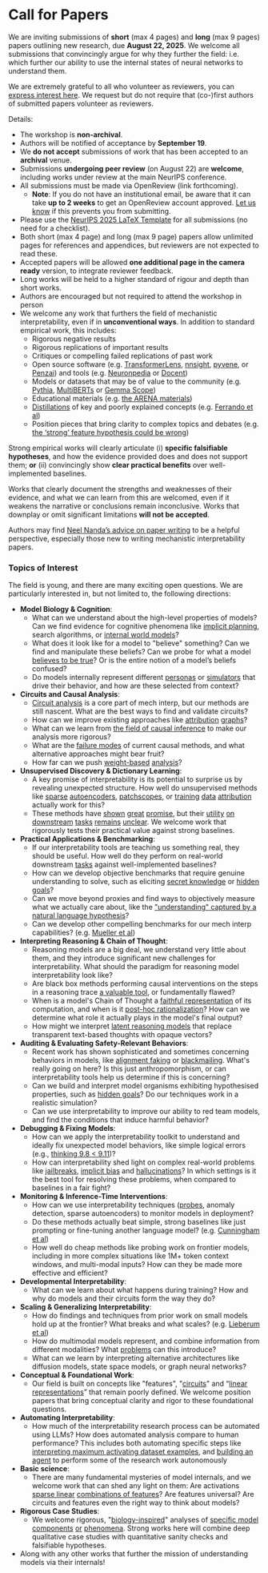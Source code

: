 # Call for Papers
We are inviting submissions of **short** (max 4 pages) and **long** (max 9 pages) papers outlining new research, due **August 22, 2025**. We welcome all submissions that convincingly argue for why they further the field: i.e. which further our ability to use the internal states of neural networks to understand them. 

We are extremely grateful to all who volunteer as reviewers, you can [express interest here](https://www.google.com/url?q=https://docs.google.com/forms/d/e/1FAIpQLSdiw1SJllzoTz_nqzDTzTOGb9DV3W_truQyh-WvYj_QGIi7Mg/viewform?usp%3Ddialog&sa=D&source=editors&ust=1753189976246455&usg=AOvVaw3Dk8175kMTjTwTEv_4Sw3T). We request but do not require that (co-)first authors of submitted papers volunteer as reviewers. 

Details: 
* The workshop is **non-archival**.
* Authors will be notified of acceptance by **September 19**.
* We **do not accept** submissions of work that has been accepted to an **archival** venue.
* Submissions **undergoing peer review** (on August 22) are **welcome**, including works under review at the main NeurIPS conference.
* All submissions must be made via OpenReview (link forthcoming).
  * **Note**: If you do not have an institutional email, be aware that it can take **up to 2 weeks** to get an OpenReview account approved. [Let us know](mailto:neurips2025@mechinterpworkshop.com) if this prevents you from submitting.
* Please use the [NeurIPS 2025 LaTeX Template](https://www.google.com/url?q=https://media.neurips.cc/Conferences/NeurIPS2025/Styles.zip&sa=D&source=editors&ust=1753189976251733&usg=AOvVaw2jNLgy7HRj34KBjVto6HUp) for all submissions (no need for a checklist).
* Both short (max 4 page) and long (max 9 page) papers allow unlimited pages for references and appendices, but reviewers are not expected to read these.
* Accepted papers will be allowed **one additional page in the camera ready** version, to integrate reviewer feedback.
* Long works will be held to a higher standard of rigour and depth than short works.
* Authors are encouraged but not required to attend the workshop in person
* We welcome any work that furthers the field of mechanistic interpretability, even if in **unconventional ways**. In addition to standard empirical work, this includes:
  * Rigorous negative results
  * Rigorous replications of important results
  * Critiques or compelling failed replications of past work
  * Open source software (e.g. [TransformerLens](https://www.google.com/url?q=https://github.com/neelnanda-io/TransformerLens&sa=D&source=editors&ust=1753189976256031&usg=AOvVaw0sl4T1L4DrRHExD_cYCV7N), [nnsight](https://www.google.com/url?q=https://github.com/ndif-team/nnsight&sa=D&source=editors&ust=1753189976256877&usg=AOvVaw2Prldf-BckBXtMoKn6DKrz), [pyvene](https://www.google.com/url?q=https://github.com/stanfordnlp/pyvene/tree/main/pyvene/models/mlp&sa=D&source=editors&ust=1753189976257616&usg=AOvVaw2DDil7PuP4jOb5OD-MbYDe), or [Penzai](https://www.google.com/url?q=https://github.com/google-deepmind/penzai&sa=D&source=editors&ust=1753189976258221&usg=AOvVaw11iERsnO6pDlgwbFAXuW0B)) and tools (e.g. [Neuronpedia](https://www.google.com/url?q=http://neuronpedia.org&sa=D&source=editors&ust=1753189976258797&usg=AOvVaw1TYouU0UkZr7176DgZCF0e) or [Docent](https://www.google.com/url?q=https://transluce.org/introducing-docent&sa=D&source=editors&ust=1753189976260530&usg=AOvVaw23x6ZYyqv0WskmgQdIYQ4J))
  * Models or datasets that may be of value to the community (e.g. [Pythia](https://www.google.com/url?q=https://arxiv.org/abs/2304.01373&sa=D&source=editors&ust=1753189976261448&usg=AOvVaw1M4CQoMRWRuDM5-FLhmCC3), [MultiBERTs](https://www.google.com/url?q=https://arxiv.org/abs/2106.16163&sa=D&source=editors&ust=1753189976261901&usg=AOvVaw0uJCCUAvAiXkb5DsPMtxz-) or [Gemma Scope](https://www.google.com/url?q=https://arxiv.org/abs/2408.05147&sa=D&source=editors&ust=1753189976262362&usg=AOvVaw2CjnS5jn6OGnl78vY_1Gcw))
  * Educational materials (e.g. [the ARENA materials](https://www.google.com/url?q=https://arena3-chapter1-transformer-interp.streamlit.app/&sa=D&source=editors&ust=1753189976263300&usg=AOvVaw3-N3PZa05TxhrM3FbYD4ch))
  * [Distillations](https://www.google.com/url?q=https://distill.pub/2017/research-debt/&sa=D&source=editors&ust=1753189976264059&usg=AOvVaw1u2N8en7cGLkyjpsRbizK7) of key and poorly explained concepts (e.g. [Ferrando et al](https://www.google.com/url?q=https://arxiv.org/abs/2405.00208&sa=D&source=editors&ust=1753189976264764&usg=AOvVaw1jTbotf6LY6WpdDzoTZPYm))
  * Position pieces that bring clarity to complex topics and debates (e.g. [the ‘strong’ feature hypothesis could be wrong](https://www.google.com/url?q=https://www.alignmentforum.org/posts/tojtPCCRpKLSHBdpn/the-strong-feature-hypothesis-could-be-wrong&sa=D&source=editors&ust=1753189976265743&usg=AOvVaw3iKmm4BGZEhZR8X1YsRNdY))

Strong empirical works will clearly articulate (i) **specific falsifiable hypotheses**, and how the evidence provided does and does not support them; **or** (ii) convincingly show **clear practical benefits** over well-implemented baselines. 

Works that clearly document the strengths and weaknesses of their evidence, and what we can learn from this are welcomed, even if it weakens the narrative or conclusions remain inconclusive. Works that downplay or omit significant limitations **will not be accepted**. 

Authors may find [Neel Nanda’s advice on paper writing](https://www.google.com/url?q=https://www.alignmentforum.org/posts/eJGptPbbFPZGLpjsp/highly-opinionated-advice-on-how-to-write-ml-papers&sa=D&source=editors&ust=1753189976269685&usg=AOvVaw3QyHZUWIBBavpICRtp7-dV) to be a helpful perspective, especially those new to writing mechanistic interpretability papers. 
### Topics of Interest
The field is young, and there are many exciting open questions. We are particularly interested in, but not limited to, the following directions: 
* **Model Biology & Cognition**:
  * What can we understand about the high-level properties of models? Can we find evidence for cognitive phenomena like [implicit planning](https://www.google.com/url?q=https://transformer-circuits.pub/2025/attribution-graphs/biology.html%23dives-poems&sa=D&source=editors&ust=1753189976272244&usg=AOvVaw3rlwdDCS2x4Pog50GTEukk), search algorithms, or [internal world models](https://www.google.com/url?q=https://arxiv.org/abs/2210.13382&sa=D&source=editors&ust=1753189976273222&usg=AOvVaw3bQfj7oD7Nfsis9Y_nruqV)?
  * What does it look like for a model to "believe" something? Can we find and manipulate these beliefs? Can we probe for what a model [believes to be true](https://www.google.com/url?q=https://arxiv.org/abs/2310.06824&sa=D&source=editors&ust=1753189976274151&usg=AOvVaw2HemUomE_rpTO4Up8rD0d6)? Or is the entire notion of a model’s beliefs confused?
  * Do models internally represent different [personas](https://www.google.com/url?q=https://arxiv.org/abs/2406.12094&sa=D&source=editors&ust=1753189976274935&usg=AOvVaw1D6EHCh8C8WViKaanBJlSM) or [simulators](https://www.google.com/url?q=https://www.nature.com/articles/s41586-023-06647-8&sa=D&source=editors&ust=1753189976275418&usg=AOvVaw2klmakTTVmmq7zmmLfWhsu) that drive their behavior, and how are these selected from context?
* **Circuits and Causal Analysis**:
  * [Circuit analysis](https://www.google.com/url?q=https://distill.pub/2020/circuits/zoom-in/&sa=D&source=editors&ust=1753189976276641&usg=AOvVaw2C_Y7oweMSxn7uxr6DTwsZ) is a core part of mech interp, but our methods are still nascent. What are the best ways to find and validate circuits?
  * How can we improve existing approaches like [attribution](https://www.google.com/url?q=https://arxiv.org/abs/2406.11944&sa=D&source=editors&ust=1753189976277852&usg=AOvVaw3DSbJgaNhm7ppvwdQ2RyS9) [graphs](https://www.google.com/url?q=https://transformer-circuits.pub/2025/attribution-graphs/methods.html&sa=D&source=editors&ust=1753189976278422&usg=AOvVaw3AuhfVjvqVAQ-bKgscxx8x)?
  * What can we learn from [the field of causal inference](https://www.google.com/url?q=https://arxiv.org/abs/2407.04690&sa=D&source=editors&ust=1753189976279064&usg=AOvVaw3RE-1zXnbzVXmWJ3UpnYBp) to make our analysis more rigorous?
  * What are the [failure modes](https://www.google.com/url?q=https://arxiv.org/abs/2307.15771&sa=D&source=editors&ust=1753189976279728&usg=AOvVaw1exC1BAZf9tfsmcxFvPAgb) of current causal methods, and what alternative approaches might bear fruit?
  * How far can we push [weight-based](https://www.google.com/url?q=https://arxiv.org/abs/2301.05217&sa=D&source=editors&ust=1753189976280757&usg=AOvVaw2UcQJjVgqBs4d4GxnYqJEE) [analysis](https://www.google.com/url?q=https://arxiv.org/abs/2410.08417&sa=D&source=editors&ust=1753189976281279&usg=AOvVaw1LOySVQcbzfs66cD3sQzWt)?
* **Unsupervised Discovery & Dictionary Learning**:
  * A key promise of interpretability is its potential to surprise us by revealing unexpected structure. How well do unsupervised methods like [sparse](https://www.google.com/url?q=https://arxiv.org/abs/2103.15949&sa=D&source=editors&ust=1753189976282751&usg=AOvVaw3wo0QXC-0FJBK2bI-N1s-c) [autoencoders](https://www.google.com/url?q=https://transformer-circuits.pub/2023/monosemantic-features&sa=D&source=editors&ust=1753189976283178&usg=AOvVaw35x9ufszlnP4sv7cebi4Cl), [patch](https://www.google.com/url?q=https://arxiv.org/abs/2401.06102&sa=D&source=editors&ust=1753189976283605&usg=AOvVaw1pojh7q4RztsL2VnAtczkV)[scopes](https://www.google.com/url?q=https://arxiv.org/abs/2403.10949v2&sa=D&source=editors&ust=1753189976284140&usg=AOvVaw36mC8GnSo5_gLvxGs12TY7), or [training](https://www.google.com/url?q=https://proceedings.mlr.press/v70/koh17a?ref%3Dhttps://githubhelp.com&sa=D&source=editors&ust=1753189976284674&usg=AOvVaw1ARXZiC1GYfZwTb9dfdbim) [data](https://www.google.com/url?q=https://arxiv.org/abs/2308.03296&sa=D&source=editors&ust=1753189976285185&usg=AOvVaw0nBD_ThqlqHXJV-L0tod3v) [attribution](https://www.google.com/url?q=https://arxiv.org/abs/2205.11482&sa=D&source=editors&ust=1753189976285692&usg=AOvVaw2ve5Hj0mOoFTDdZbas7Jrs) actually work for this?
  * These methods have [shown](https://www.google.com/url?q=https://transformer-circuits.pub/2024/scaling-monosemanticity/index.html&sa=D&source=editors&ust=1753189976286566&usg=AOvVaw3Wvinhz0t0EKrAWlPkxfOf) [great](https://www.google.com/url?q=https://transformer-circuits.pub/2025/attribution-graphs/biology.html&sa=D&source=editors&ust=1753189976287185&usg=AOvVaw2L_UZLd3z1VqWIXJdLq2wt) [promise](https://www.google.com/url?q=https://arxiv.org/abs/2503.10965&sa=D&source=editors&ust=1753189976287766&usg=AOvVaw39sJt0aELqr2M-ojIYberf), but their [utility](https://www.google.com/url?q=https://arxiv.org/abs/2502.16681&sa=D&source=editors&ust=1753189976288361&usg=AOvVaw3DZ4jvmdcvQuL7p8VuTykh) [on](https://www.google.com/url?q=https://www.tilderesearch.com/blog/sieve&sa=D&source=editors&ust=1753189976288924&usg=AOvVaw0V9_L1azY7gIgzV6vSjv_G) [downstream](https://www.google.com/url?q=https://arxiv.org/abs/2501.17148&sa=D&source=editors&ust=1753189976289509&usg=AOvVaw0CgKIMjkSX-7AwcurjIu_2) [tasks](https://www.google.com/url?q=https://transformer-circuits.pub/2024/features-as-classifiers/index.html&sa=D&source=editors&ust=1753189976290078&usg=AOvVaw0HOyzFKE45sGxJHq9ikKEJ) [remains](https://www.google.com/url?q=https://arxiv.org/abs/2502.04382&sa=D&source=editors&ust=1753189976290635&usg=AOvVaw1Wmjf9ah1mBMLDmjN2XRa-) [unclear](https://www.google.com/url?q=https://www.alignmentforum.org/posts/4uXCAJNuPKtKBsi28/negative-results-for-saes-on-downstream-tasks&sa=D&source=editors&ust=1753189976291265&usg=AOvVaw3PSBd4T4mOk0w-2PAJ_qVr). We welcome work that rigorously tests their practical value against strong baselines.
* **Practical Applications & Benchmarking**:
  * If our interpretability tools are teaching us something real, they should be useful. How well do they perform on real-world downstream [tasks](https://www.google.com/url?q=https://www.lesswrong.com/posts/wGRnzCFcowRCrpX4Y/downstream-applications-as-validation-of-interpretability&sa=D&source=editors&ust=1753189976292994&usg=AOvVaw3fiJax_S1392l8FXd2VD_L) against well-implemented baselines?
  * How can we develop objective benchmarks that require genuine understanding to solve, such as eliciting [secret knowledge](https://www.google.com/url?q=https://arxiv.org/abs/2505.14352&sa=D&source=editors&ust=1753189976294081&usg=AOvVaw3yYsbtRg9SARMvgWv_CxRC) or [hidden goals](https://www.google.com/url?q=https://arxiv.org/abs/2503.10965&sa=D&source=editors&ust=1753189976294699&usg=AOvVaw34bN02JY8juC452kYEoUDU)?
  * Can we move beyond proxies and find ways to objectively measure what we actually care about, like the ["understanding" captured by a natural language hypothesis](https://www.google.com/url?q=https://arxiv.org/abs/2502.04382&sa=D&source=editors&ust=1753189976295977&usg=AOvVaw1Sb1VwPnG0T36xrfnu1oF1)?
  * Can we develop other compelling benchmarks for our mech interp capabilities? (e.g. [Mueller et al](https://www.google.com/url?q=https://arxiv.org/abs/2504.13151&sa=D&source=editors&ust=1753189976296703&usg=AOvVaw3MtKB3UWn0XR2zUfQQFqaq))
* **Interpreting Reasoning & Chain of Thought**:
  * Reasoning models are a big deal, we understand very little about them, and they introduce significant new challenges for interpretability. What should the paradigm for reasoning model interpretability look like?
  * Are black box methods performing causal interventions on the steps in a reasoning trace [a valuable tool](https://www.google.com/url?q=https://arxiv.org/abs/2506.19143&sa=D&source=editors&ust=1753189976298460&usg=AOvVaw37DNdnTMVOKJxkvJOguPRK), or fundamentally flawed?
  * When is a model's Chain of Thought a [faithful representation](https://www.google.com/url?q=https://arxiv.org/abs/2305.04388&sa=D&source=editors&ust=1753189976299236&usg=AOvVaw22cry13o2TjLuvB39JRB49) of its computation, and when is it [post-hoc rationalization](https://www.google.com/url?q=https://arxiv.org/abs/2503.08679&sa=D&source=editors&ust=1753189976299721&usg=AOvVaw3uOIq5cPSxh1XUNEh3C9o_)? How can we determine what role it actually plays in the model's final output?
  * How might we interpret [latent reasoning models](https://www.google.com/url?q=https://arxiv.org/abs/2412.06769&sa=D&source=editors&ust=1753189976300476&usg=AOvVaw1L9YQBAhEGzvSzf3Pdfpay) that replace transparent text-based thoughts with opaque vectors?
* **Auditing & Evaluating Safety-Relevant Behaviors**:
  * Recent work has shown sophisticated and sometimes concerning behaviors in models, like [alignment faking](https://www.google.com/url?q=https://arxiv.org/abs/2412.14093&sa=D&source=editors&ust=1753189976301872&usg=AOvVaw0dlhsZpxo-Y3tvDLfU7pjA) or [blackmailing](https://www.google.com/url?q=https://www.anthropic.com/research/agentic-misalignment&sa=D&source=editors&ust=1753189976302517&usg=AOvVaw0d6yaKwHKS0-k0NNuUq1C4). What's really going on here? Is this just anthropomorphism, or can interpretability tools help us determine if this is concerning?
  * Can we build and interpret model organisms exhibiting hypothesised properties, such as [hidden goals](https://www.google.com/url?q=https://arxiv.org/abs/2503.10965&sa=D&source=editors&ust=1753189976304108&usg=AOvVaw0QXR76kHitSVNzwQ1N9KpK)? Do our techniques work in a realistic simulation?
  * Can we use interpretability to improve our ability to red team models, and find the conditions that induce harmful behavior?
* **Debugging & Fixing Models**:
  * How can we apply the interpretability toolkit to understand and ideally fix unexpected model behaviors, like simple logical errors (e.g., [thinking 9.8 < 9.11](https://www.google.com/url?q=https://transluce.org/observability-interface&sa=D&source=editors&ust=1753189976305945&usg=AOvVaw1pVuPaff-GMStuGNVo7Tdl))?
  * How can interpretability shed light on complex real-world problems like [jailbreaks](https://www.google.com/url?q=https://transformer-circuits.pub/2025/attribution-graphs/biology.html%23dives-jailbreak&sa=D&source=editors&ust=1753189976307135&usg=AOvVaw17w6S8d-7siheZgvrTk_rv), [implicit bias](https://www.google.com/url?q=https://arxiv.org/abs/2506.10922&sa=D&source=editors&ust=1753189976307831&usg=AOvVaw2jkm_vRjFUtzZiod-oYp0q) and [hallucinations](https://www.google.com/url?q=https://arxiv.org/abs/2411.14257&sa=D&source=editors&ust=1753189976308389&usg=AOvVaw3fLrqUjYKU9-D0---zgs9-)? In which settings is it the best tool for resolving these problems, when compared to baselines in a fair fight?
* **Monitoring & Inference-Time Interventions**:
  * How can we use interpretability techniques ([probes](https://www.google.com/url?q=https://arxiv.org/abs/2102.12452&sa=D&source=editors&ust=1753189976310167&usg=AOvVaw1KW8WJkFciqWwWredTF5Xe), anomaly detection, sparse autoencoders) to monitor models in deployment?
  * Do these methods actually beat simple, strong baselines like just prompting or fine-tuning another language model? (e.g. [Cunningham et al](https://www.google.com/url?q=https://alignment.anthropic.com/2025/cheap-monitors/&sa=D&source=editors&ust=1753189976311585&usg=AOvVaw2NOmAv1xJ45siwyR8Yz-ge))
  * How well do cheap methods like probing work on frontier models, including in more complex situations like 1M+ token context windows, and multi-modal inputs? How can they be made more effective and efficient?
* **Developmental Interpretability**:
  * What can we learn about what happens during training? How and why do models and their circuits form the way they do?
* **Scaling & Generalizing Interpretability**:
  * How do findings and techniques from prior work on small models hold up at the frontier? What breaks and what scales? (e.g. [Lieberum et al](https://www.google.com/url?q=https://arxiv.org/abs/2307.09458&sa=D&source=editors&ust=1753189976314829&usg=AOvVaw3QddgEIUyftzMQlQ_UTxou))
  * How do multimodal models represent, and combine information from different modalities? What [problems](https://www.google.com/url?q=https://openreview.net/pdf?id%3DVUhRdZp8ke&sa=D&source=editors&ust=1753189976315797&usg=AOvVaw097Q8744I0uLxhFfMdusxR) can this introduce?
  * What can we learn by interpreting alternative architectures like diffusion models, state space models, or graph neural networks?
* **Conceptual & Foundational Work**:
  * Our field is built on concepts like "features", "[circuits](https://www.google.com/url?q=https://distill.pub/2020/circuits/zoom-in/&sa=D&source=editors&ust=1753189976317528&usg=AOvVaw13ezcPHkghHo88UtFJA74I)" and “[linear representations](https://www.google.com/url?q=https://transformer-circuits.pub/2024/july-update/index.html%23linear-representations&sa=D&source=editors&ust=1753189976318158&usg=AOvVaw2yws9AiaPfRr32Ucl6uMKH)” that remain poorly defined. We welcome position papers that bring conceptual clarity and rigor to these foundational questions.
* **Automating Interpretability**:
  * How much of the interpretability research process can be automated using LLMs? How does automated analysis compare to human performance? This includes both automating specific steps like [interpreting maximum activating dataset examples](https://www.google.com/url?q=https://openaipublic.blob.core.windows.net/neuron-explainer/paper/index.html&sa=D&source=editors&ust=1753189976320185&usg=AOvVaw0VGuMafAAdgSMCiyTl3ZKs), and [building an agent](https://www.google.com/url?q=https://arxiv.org/abs/2404.14394&sa=D&source=editors&ust=1753189976320781&usg=AOvVaw1XGPBU3PfBTdxcH2BoYKIo) to perform some of the research work autonomously
* **Basic science**:
  * There are many fundamental mysteries of model internals, and we welcome work that can shed any light on them: Are activations [sparse linear](https://www.google.com/url?q=https://arxiv.org/abs/1601.03764&sa=D&source=editors&ust=1753189976322430&usg=AOvVaw183yhsqP0fKg1cc0bQYGxo) [combinations of features](https://www.google.com/url?q=https://transformer-circuits.pub/2022/toy_model/index.html&sa=D&source=editors&ust=1753189976323232&usg=AOvVaw28zx8u4IQVoJpeM4z23s1s)? Are features universal? Are circuits and features even the right way to think about models?
* **Rigorous Case Studies**:
  * We welcome rigorous, "[biology-inspired](https://www.google.com/url?q=https://distill.pub/2020/circuits/curve-circuits/&sa=D&source=editors&ust=1753189976324887&usg=AOvVaw2U9zBfGovj0GNQ_C5Sm_7W)" analyses of [specific model](https://www.google.com/url?q=https://arxiv.org/abs/2310.04625&sa=D&source=editors&ust=1753189976325565&usg=AOvVaw0tztEPkH3tIhpHX6murtHa) [components](https://www.google.com/url?q=https://transformer-circuits.pub/2024/scaling-monosemanticity/index.html&sa=D&source=editors&ust=1753189976326203&usg=AOvVaw0g-2rZ3PCJx3vRjo3aerCK) [or](https://www.google.com/url?q=https://arxiv.org/abs/2305.01610&sa=D&source=editors&ust=1753189976326602&usg=AOvVaw0SyGnASP3RfTm8QoR7yiEO) [phenomena](https://www.google.com/url?q=https://arxiv.org/abs/2306.09346&sa=D&source=editors&ust=1753189976327061&usg=AOvVaw09NhyzlRzR-mzPJb3l-OlS). Strong works here will combine deep qualitative case studies with quantitative sanity checks and falsifiable hypotheses.
* Along with any other works that further the mission of understanding models via their internals!